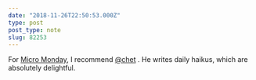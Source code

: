 ```yaml
---
date: "2018-11-26T22:50:53.000Z"
type: post 
post_type: note
slug: 82253
---
```

For [Micro Monday](https://micro.blog/discover/micromonday), I recommend [@chet](https://micro.blog/chet) . He writes daily haikus, which are absolutely delightful. 

